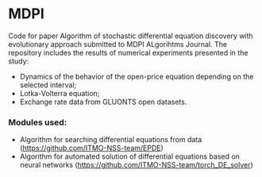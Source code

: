 # MDPI
Code for paper Algorithm of stochastic differential equation discovery with evolutionary approach submitted to MDPI ALgorihtms Journal.
The repository includes the results of numerical experiments presented in the study:
- Dynamics of the behavior of the open-price equation depending on the selected interval;
- Lotka-Volterra equation;
- Exchange rate data from GLUONTS open datasets.

###  Modules used:
- Algorithm for searching differential equations from data (https://github.com/ITMO-NSS-team/EPDE)
- Algorithm for automated solution of differential equations based on neural networks (https://github.com/ITMO-NSS-team/torch_DE_solver)
